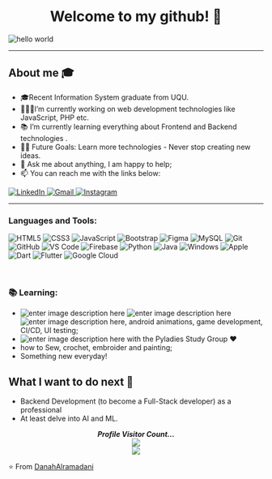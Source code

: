 
<h1 align="center" > Welcome to my github! 👋</h1>

![hello world](https://github.com/hayat-tamboli/hayat-tamboli/raw/master/hello-world.png)

<hr/>

## About me :mortar_board:

- 🎓Recent Information System graduate from UQU.
- 👩🏽‍💻I’m currently working on web development technologies like JavaScript, PHP etc.
- 📚 I’m currently learning everything about Frontend and Backend technologies .
- 💪🏼 Future Goals: Learn more technologies - Never stop creating new ideas.
- 💬 Ask me about anything, I am happy to help;
- 📫 You can reach me with the links below:

<div  align="left">

  <a href="https://www.linkedin.com/in/danah-alramadani-58b435295?utm_source=share&utm_campaign=share_via&utm_content=profile&utm_medium=ios_app
" target="_blue">
    <img src="https://img.shields.io/badge/LinkedIn-%230077B5.svg?&style=flat-square&logo=linkedin&logoColor=white&color=1974B2" alt="LinkedIn">
  </a>
  <a href="mailto:Danahalramadni@gmail.com" mailto="Danahalramadni@gmail.com" target="_blue">
    <img src="https://img.shields.io/badge/Gmail-%231877F2.svg?&style=flat-square&logo=gmail&logoColor=white&color=1974B2" alt="Gmail">
  </a>
  <a href="https://www.instagram.com/eng_danahis/profilecard/?igsh=dXRseHFpcWNkNHMx" target="_blue">
    <img src="https://img.shields.io/badge/Instagram-%23E4405F.svg?&style=flat-square&logo=instagram&logoColor=white&color=1974B2" alt="Instagram">
  </a>

</div>
<hr>

### Languages and Tools:

![HTML5](https://img.shields.io/badge/-HTML5-%23E44D27?style=flat-square&logo=html5&logoColor=ffffff)
![CSS3](https://img.shields.io/badge/-CSS3-%231572B6?style=flat-square&logo=css3)
![JavaScript](https://img.shields.io/badge/-JavaScript-black?style=flat-square&logo=javascript)
![Bootstrap](https://img.shields.io/badge/-Bootstrap-563D7C?style=flat-square&logo=bootstrap)
![Figma](http://img.shields.io/badge/-Figma-30333c?style=flat-square&logo=figma&logoColor=ffffff)
![MySQL](https://img.shields.io/badge/-MySQL-black?style=flat-square&logo=mysql)
![Git](https://img.shields.io/badge/-Git-black?style=flat-square&logo=git)
![GitHub](https://img.shields.io/badge/-GitHub-181717?style=flat-square&logo=github)
![VS Code](http://img.shields.io/badge/-VS%20Code-007ACC?style=flat-square&logo=visual-studio-code)
![Firebase](https://img.shields.io/badge/-Firebase-FFCA28?style=flat-square&logo=firebase&logoColor=ffffff)
![Python](http://img.shields.io/badge/-Python-3776AB?style=flat-square&logo=python&logoColor=ffffff)
![Java](http://img.shields.io/badge/-Java-5B4638?style=flat-square&logo=java&logoColor=ffffff)
![Windows](http://img.shields.io/badge/-Windows-0078D6?style=flat-square&logo=windows&logoColor=ffffff)
![Apple](https://img.shields.io/badge/iPhone_and_MacBook-999999?style=flat-square&logo=Apple&logoColor=white)
![Dart](https://img.shields.io/badge/-Dart-0175C2?style=flat-square&logo=dart&link=https://github.com/LuizCarlosAbbott/)
![Flutter](https://img.shields.io/badge/-Flutter-02569B?style=flat-square&logo=flutter&link=https://github.com/LuizCarlosAbbott/)
![Google Cloud](https://img.shields.io/badge/Google%20Cloud-black?style=flat-square&logo=google-cloud&link=https://github.com/LuizCarlosAbbott/)


<br/>

 ### :books: Learning:
 - ![enter image description here](https://img.shields.io/badge/-Flutter-5dcede?&logo=flutter) ![enter image description here](https://img.shields.io/badge/-Dart-0d91a3?&logo=dart) ![enter image description here](https://img.shields.io/badge/-Swift-964b09?&logo=swift), android animations, game development, CI/CD, UI testing;
 - ![enter image description here](https://img.shields.io/badge/-Python-780723?&logo=python) with the Pyladies Study Group :heart:
 - how to Sew, crochet, embroider and painting;
 - Something new everyday! 

## What I want to do next :thinking:
- Backend Development (to become a Full-Stack developer) as a professional
- At least delve into AI and ML.

<p align="center"> 
  <i><b>Profile Visitor Count...</b></i><br>
  <img src="https://raw.githubusercontent.com/saadeghi/saadeghi/master/dino.gif" /><br>
  <img src="https://profile-counter.glitch.me/lostgirljourney/count.svg" />
</p>

<!-- can't stop myself from editing🙆🏽‍♀️… -->

⭐️ From [DanahAlramadani](https://github.com/DanahAlramadani)



